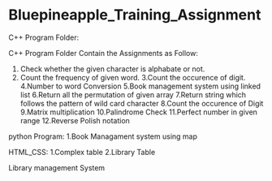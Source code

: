 # Bluepineapple_Training_Assignment
C++ Program Folder: 

C++ Program Folder Contain the Assignments as Follow:
1. Check whether the given character is alphabate or not.
2. Count the frequency of given word.
3.Count the occurence of digit.
4.Number to word Conversion
5.Book management system using linked list
6.Return all the permutation of given array
7.Return string which follows the pattern of wild card character
8.Count the occurence of Digit
9.Matrix multiplication
10.Palindrome Check
11.Perfect number in given range
12.Reverse Polish notation

python Program:
1.Book Managament system using map

HTML_CSS:
1.Complex table
2.Library Table

Library management System
